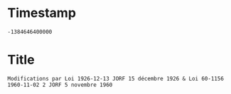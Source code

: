 # Timestamp
```
-1384646400000
```

# Title
```
Modifications par Loi 1926-12-13 JORF 15 décembre 1926 & Loi 60-1156 1960-11-02 2 JORF 5 novembre 1960
```